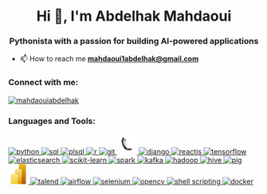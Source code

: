 <h1 align="center">Hi 👋, I'm Abdelhak Mahdaoui</h1>
<h3 align="center">Pythonista with a passion for building AI-powered applications</h3>

- 📫 How to reach me **mahdaoui1abdelhak@gmail.com**

<h3 align="left">Connect with me:</h3>
<p align="left">
    <a href="https://linkedin.com/in/mahdaouiabdelhak" target="blank">
        <img align="center" src="https://raw.githubusercontent.com/rahuldkjain/github-profile-readme-generator/master/src/images/icons/Social/linked-in-alt.svg"         
        alt="mahdaouiabdelhak" height="30" width="40" />
    </a>
</p>

<h3 align="left">Languages and Tools:</h3>
<p align="left">
    <!-- Python -->
    <a href="https://www.python.org/" target="_blank" rel="noreferrer">
        <img src="https://cdn.jsdelivr.net/gh/devicons/devicon/icons/python/python-original.svg" alt="python" width="40" height="40"/>
    </a>
    <!-- SQL -->
    <a href="https://www.microsoft.com/en-us/sql-server" target="_blank" rel="noreferrer">
        <img src="https://cdn.jsdelivr.net/gh/devicons/devicon/icons/microsoftsqlserver/microsoftsqlserver-plain.svg" alt="sql" width="40" height="40"/>
    </a>
    <!-- PL/SQL -->
    <a href="https://www.oracle.com/database/technologies/appdev/plsql.html" target="_blank" rel="noreferrer">
        <img src="https://cdn.jsdelivr.net/gh/devicons/devicon/icons/oracle/oracle-original.svg" alt="plsql" width="40" height="40"/>
    </a>
    <!-- R -->
    <a href="https://www.r-project.org/" target="_blank" rel="noreferrer">
        <img src="https://cdn.jsdelivr.net/gh/devicons/devicon/icons/r/r-original.svg" alt="r" width="40" height="40"/>
    </a>
    <!-- Git -->
    <a href="https://git-scm.com/" target="_blank" rel="noreferrer">
        <img src="https://cdn.jsdelivr.net/gh/devicons/devicon/icons/git/git-original.svg" alt="git" width="40" height="40"/>
    </a>
    <!-- Flask -->
    <a href="https://flask.palletsprojects.com/" target="_blank" rel="noreferrer">
        <img src="flask.png" alt="Flask" width="40" height="40"/>
    </a>
    <!-- Django -->
    <a href="https://www.djangoproject.com/" target="_blank" rel="noreferrer">
        <img src="https://cdn.jsdelivr.net/gh/devicons/devicon/icons/django/django-plain.svg" alt="django" width="40" height="40"/>
    </a>
    <!-- ReactJs -->
    <a href="https://reactjs.org/" target="_blank" rel="noreferrer">
        <img src="https://cdn.jsdelivr.net/gh/devicons/devicon/icons/react/react-original.svg" alt="reactjs" width="40" height="40"/>
    </a>
    <!-- TensorFlow -->
    <a href="https://www.tensorflow.org/" target="_blank" rel="noreferrer">
        <img src="https://cdn.jsdelivr.net/gh/devicons/devicon/icons/tensorflow/tensorflow-original.svg" alt="tensorflow" width="40" height="40"/>
    </a>
    <!-- Elasticsearch -->
    <a href="https://www.elastic.co/" target="_blank" rel="noreferrer">
        <img src="https://cdn.jsdelivr.net/gh/devicons/devicon/icons/elasticsearch/elasticsearch-original.svg" alt="elasticsearch" width="40" height="40"/>
    </a>
    <!-- Scikit-Learn -->
    <a href="https://scikit-learn.org/" target="_blank" rel="noreferrer">
        <img src="https://cdn.jsdelivr.net/gh/devicons/devicon@latest/icons/scikitlearn/scikitlearn-original.svg" alt="scikit-learn" width="40" height="40"/>
    </a>
    <!-- Spark -->
    <a href="https://spark.apache.org/" target="_blank" rel="noreferrer">
        <img src="https://cdn.jsdelivr.net/gh/devicons/devicon@latest/icons/apachespark/apachespark-original-wordmark.svg" alt="spark" width="40" height="40"/>
    </a>
    <!-- Kafka -->
    <a href="https://kafka.apache.org/" target="_blank" rel="noreferrer">
        <img src="https://cdn.jsdelivr.net/gh/devicons/devicon@latest/icons/apachekafka/apachekafka-original.svg" alt="kafka" width="40" height="40"/>
    </a>
    <!-- Hadoop -->
    <a href="https://hadoop.apache.org/" target="_blank" rel="noreferrer">
        <img src="https://cdn.jsdelivr.net/gh/devicons/devicon@latest/icons/hadoop/hadoop-original.svg" alt="hadoop" width="40" height="40"/>
    </a>
    <!-- Hive -->
    <a href="https://hive.apache.org/" target="_blank" rel="noreferrer">
        <img src="https://commons.wikimedia.org/wiki/File:Apache_Hive_logo.svg" alt="hive" width="40" height="40"/>
    </a>
    <!-- Pig -->
    <a href="https://pig.apache.org/" target="_blank" rel="noreferrer">
        <img src="https://en.wikipedia.org/wiki/Apache_Pig#/media/File:Apache_Pig_Logo.svg" alt="pig" width="40" height="40"/>
    </a>
    <!-- Power BI -->
    <a href="https://powerbi.microsoft.com/" target="_blank" rel="noreferrer">
        <img src="Power_BI.png" alt="powerbi" width="40" height="40"/>
    </a>
    <!-- Talend Open Studio -->
    <a href="https://www.talend.com/products/talend-open-studio/" target="_blank" rel="noreferrer">
        <img src="https://fr.wikipedia.org/wiki/Talend#/media/Fichier:TalendLogoCoral.png" alt="talend" width="40" height="40"/>
    </a>
    <!-- Airflow -->
    <a href="https://airflow.apache.org/" target="_blank" rel="noreferrer">
        <img src="https://cdn.jsdelivr.net/gh/devicons/devicon@latest/icons/apacheairflow/apacheairflow-original.svg" alt="airflow" width="40" height="40"/>
    </a>
    <!-- Selenium -->
    <a href="https://www.selenium.dev/" target="_blank" rel="noreferrer">
        <img src="https://cdn.jsdelivr.net/gh/devicons/devicon/icons/selenium/selenium-original.svg" alt="selenium" width="40" height="40"/>
    </a>
    <!-- OpenCV -->
    <a href="https://opencv.org/" target="_blank" rel="noreferrer">
        <img src="https://cdn.jsdelivr.net/gh/devicons/devicon/icons/opencv/opencv-original.svg" alt="opencv" width="40" height="40"/>
    </a>
    <!-- Shell scripting -->
    <a href="https://en.wikipedia.org/wiki/Shell_script" target="_blank" rel="noreferrer">
        <img src="https://cdn.jsdelivr.net/gh/devicons/devicon/icons/bash/bash-original.svg" alt="shell scripting" width="40" height="40"/>
    </a>
    <!-- Docker -->
    <a href="https://www.docker.com/" target="_blank" rel="noreferrer">
        <img src="https://cdn.jsdelivr.net/gh/devicons/devicon/icons/docker/docker-original.svg" alt="docker" width="40" height="40"/>
    </a>
</p>
